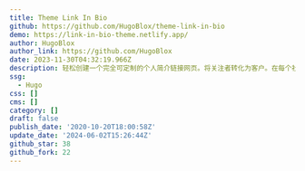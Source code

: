 ```yaml
---
title: Theme Link In Bio
github: https://github.com/HugoBlox/theme-link-in-bio
demo: https://link-in-bio-theme.netlify.app/
author: HugoBlox
author_link: https://github.com/HugoBlox
date: 2023-11-30T04:32:19.966Z
description: 轻松创建一个完全可定制的个人简介链接网页。将关注者转化为客户。在每个社交媒体平台上增加你的关注者。在一个地方管理你所有的链接。
ssg:
  - Hugo
css: []
cms: []
category: []
draft: false
publish_date: '2020-10-20T18:00:58Z'
update_date: '2024-06-02T15:26:44Z'
github_star: 38
github_fork: 22
---
```

